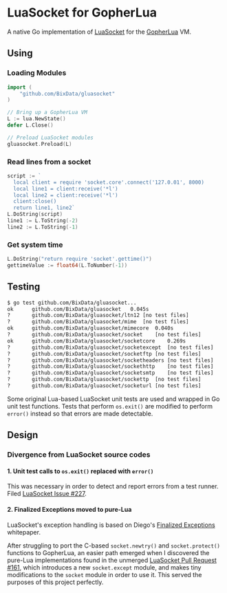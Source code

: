 # LuaSocket for GopherLua

A native Go implementation of [LuaSocket](https://github.com/diegonehab/luasocket) for the [GopherLua](https://github.com/yuin/gopher-lua) VM.

## Using

### Loading Modules

```go
import (
	"github.com/BixData/gluasocket"
)

// Bring up a GopherLua VM
L := lua.NewState()
defer L.Close()

// Preload LuaSocket modules
gluasocket.Preload(L)
```

### Read lines from a socket

```go
script := `
  local client = require 'socket.core'.connect('127.0.01', 8000)
  local line1 = client:receive('*l')
  local line2 = client:receive('*l')
  client:close()
  return line1, line2`
L.DoString(script)
line1 := L.ToString(-2)
line2 := L.ToString(-1)
```

### Get system time

```go
L.DoString("return require 'socket'.gettime()")
gettimeValue := float64(L.ToNumber(-1))
```

## Testing

```bash
$ go test github.com/BixData/gluasocket...
ok  	github.com/BixData/gluasocket	0.045s
?   	github.com/BixData/gluasocket/ltn12	[no test files]
?   	github.com/BixData/gluasocket/mime	[no test files]
ok  	github.com/BixData/gluasocket/mimecore	0.040s
?   	github.com/BixData/gluasocket/socket	[no test files]
ok  	github.com/BixData/gluasocket/socketcore	0.269s
?   	github.com/BixData/gluasocket/socketexcept	[no test files]
?   	github.com/BixData/gluasocket/socketftp	[no test files]
?   	github.com/BixData/gluasocket/socketheaders	[no test files]
?   	github.com/BixData/gluasocket/sockethttp	[no test files]
?   	github.com/BixData/gluasocket/socketsmtp	[no test files]
?   	github.com/BixData/gluasocket/sockettp	[no test files]
?   	github.com/BixData/gluasocket/socketurl	[no test files]
```

Some original Lua-based LuaSocket unit tests are used and wrapped in Go unit test functions. Tests that perform `os.exit()` are modified to perform `error()` instead so that errors are made detectable.

## Design

### Divergence from LuaSocket source codes

#### 1. Unit test calls to `os.exit()` replaced with `error()`

This was necessary in order to detect and report errors from a test runner. Filed [LuaSocket Issue #227](https://github.com/diegonehab/luasocket/issues/227).

#### 2. Finalized Exceptions moved to pure-Lua

LuaSocket's exception handling is based on Diego's [Finalized Exceptions](http://lua-users.org/wiki/FinalizedExceptions) whitepaper.

After struggling to port the C-based `socket.newtry()` and `socket.protect()` functions to GopherLua, an easier path emerged when I discovered the pure-Lua implementations found in the unmerged [LuaSocket Pull Request #161](https://github.com/diegonehab/luasocket/pull/161), which introduces a new `socket.except` module, and makes tiny modifications to the `socket` module in order to use it. This served the purposes of this project perfectly.
